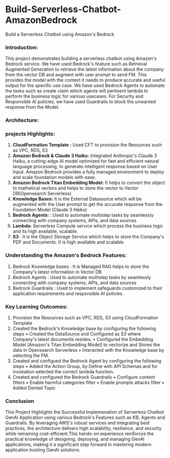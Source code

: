 # Build-Serverless-Chatbot-AmazonBedrock
Build a Serverless Chatbot using Amazon's Bedrock

### Introduction:
This project demonstrates building a serverless chatbot using Amazon's Bedrock service. We have used Bedrock's feature such as Retrieval Augmented Generation to retrieve the latest information about the company from the vector DB and augment with user prompt to send FM. This provides the model with the context it needs to produce accurate and useful output for the specific use case. We have used Bedrock Agents to automate the tasks such as create claim which agents will pertinent lambda to perform the business logic for various usecases. For Security and Responsible AI policies, we have used Guardrails to block the unwanted response from the Model.

### Architecture:


### projects Highlights:
1. **CloudFormation Template :** Used CFT to provision the Resources such as VPC, RDS, S3
2. **Amazon Bedrock & Claude 3 Haiku:** Integrated Anthropic's Claude 3 Haiku, a cutting-edge AI model optimized for fast and efficient natural language processing, to generate intelligent response based on User Input. Amazon Bedrock provides a fully managed environment to deploy and scale foundation models with ease.
3. **Amazon Bedrock Titan Embedding Model:** It helps to convert the object to mathetical vectors and helps to store the vector to Vector DB(Opensearch Serverless)
4. **Knowledge Bases:** It is the External Datasource which will be augmented with the User prompt to get the accurate response from the Foundation Model (Claude 3 Haiku)
5. **Bedrock Agents:** : Used to automate multistep tasks by seamlessly connecting with company systems, APIs, and data sources
6. **Lambda:** Serverless Compute service which process the business logic and its high available, scalable.
7. **S3** : It is the Object Storage Service which helps to store the Company's PDF and Documents. It is high available and scalable.

### Understanding the Amazon's Bedrock Features:

1. Bedrock Knowledge bases : It is Managed RAG helps to store the Company's latest information in Vector DB
2. Bedrock Agents : Used to automate multistep tasks by seamlessly connecting with company systems, APIs, and data sources
3. Bedrock Guardrails :  Used to implement safeguards customized to their application requirements and responsible AI  policies.

### Key Learning Outcomes: 
1. Provision the Resources such as VPC, RDS, S3 using CloudFormation Template
2. Created the Bedrock's Knowledge base by configuring the following steps
   •  Created the DataSource and Configured as S3 where Company's latest documents resides.
   •  Configured the Embedding Model [Amazon's Titan Embedding Model] to vectorize and Stores the data in Opensearch Serverless
   •  Interacted with the Knowledge base by selecting the FM.
3. Created and configued the Bedrock Agent by configuring the following steps
   •  Added the Action Group, by Define with API Schemas and for invokation selected the correct lambda function.
4. Created and configured the Bedrock Guardrails
   • Configure content filters
   • Enable harmful categories filter
   • Enable prompts attacks filter
   • Added Denied Topic



### Conclusion
This Project Highlights the Successful Implemenation of Serverless Chatbot GenAI Application  using various Bedrock's Features such as KB, Agents and Guardrails. By leveraging AWS's robust services and integrating best practices, the architecture delivers high scalability, resilience, and security while remaining cost-efficient.This hands-on experience reinforces the practical knowledge of designing, deploying, and managing GenAI applications, making it a significant step forward in mastering modern application hosting GenAI solutions.
